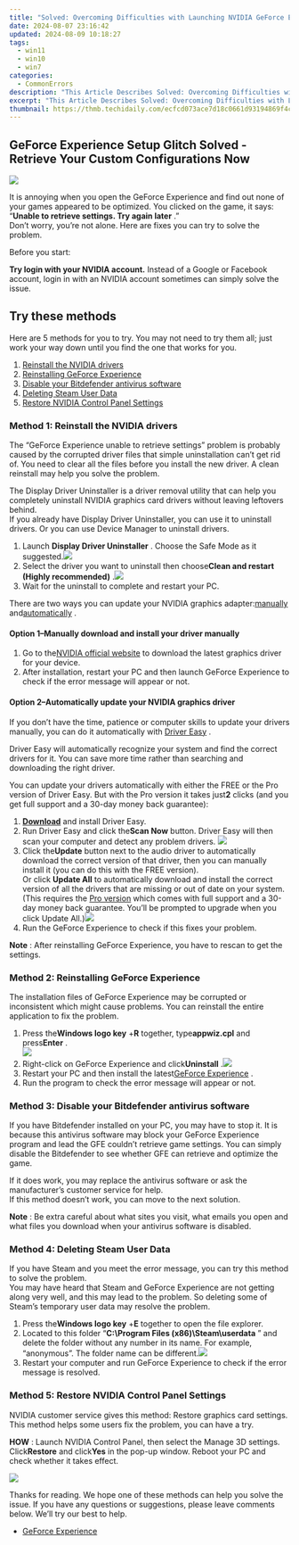 ```yaml
---
title: "Solved: Overcoming Difficulties with Launching NVIDIA GeForce Experience"
date: 2024-08-07 23:16:42
updated: 2024-08-09 10:18:27
tags:
  - win11
  - win10
  - win7
categories:
  - CommonErrors
description: "This Article Describes Solved: Overcoming Difficulties with Launching NVIDIA GeForce Experience"
excerpt: "This Article Describes Solved: Overcoming Difficulties with Launching NVIDIA GeForce Experience"
thumbnail: https://thmb.techidaily.com/ecfcd073ace7d18c0661d93194869f4c69c9a93b7f7e0b0c3bf6cf212d7d6071.jpg
---
```


## GeForce Experience Setup Glitch Solved - Retrieve Your Custom Configurations Now

![](https://images.drivereasy.com/wp-content/uploads/2019/06/feature.jpg)

 It is annoying when you open the GeForce Experience and find out none of your games appeared to be optimized. You clicked on the game, it says: “**Unable to retrieve settings. Try again later** .”  
 Don’t worry, you’re not alone. Here are fixes you can try to solve the problem.  

Before you start:

**Try login with your NVIDIA account.** Instead of a Google or Facebook account, login in with an NVIDIA account sometimes can simply solve the issue.  

## Try these methods

 Here are 5 methods for you to try. You may not need to try them all; just work your way down until you find the one that works for you.

1. [Reinstall the NVIDIA drivers](https://tools.techidaily.com/drivereasy/download/)
2. [Reinstalling GeForce Experience](https://tools.techidaily.com/drivereasy/download/)
3. [Disable your Bitdefender antivirus software](https://tools.techidaily.com/drivereasy/download/)
4. [Deleting Steam User Data](https://tools.techidaily.com/drivereasy/download/)
5. [Restore NVIDIA Control Panel Settings](https://tools.techidaily.com/drivereasy/download/)

### Method 1: Reinstall the NVIDIA drivers

 The “GeForce Experience unable to retrieve settings” problem is probably caused by the corrupted driver files that simple uninstallation can’t get rid of. You need to clear all the files before you install the new driver. A clean reinstall may help you solve the problem.  

 The Display Driver Uninstaller is a driver removal utility that can help you completely uninstall NVIDIA graphics card drivers without leaving leftovers behind.  
 If you already have Display Driver Uninstaller, you can use it to uninstall drivers. Or you can use Device Manager to uninstall drivers.

1. Launch **Display Driver Uninstaller** . Choose the Safe Mode as it suggested.![](https://images.drivereasy.com/wp-content/uploads/2019/06/ddu1.jpg)
2. Select the driver you want to uninstall then choose**Clean and restart (Highly recommended)** .![](https://images.drivereasy.com/wp-content/uploads/2019/06/DDU.jpg)
3. Wait for the uninstall to complete and restart your PC.

 There are two ways you can update your NVIDIA graphics adapter:[manually](https://tools.techidaily.com/drivereasy/download/) and[automatically](https://tools.techidaily.com/drivereasy/download/) .

#### Option 1–Manually download and install your driver manually

1. Go to the[NVIDIA official website](https://www.nvidia.com/Download/index.aspx?lang=en-us) to download the latest graphics driver for your device.
2. After installation, restart your PC and then launch GeForce Experience to check if the error message will appear or not.

#### Option 2–Automatically update your NVIDIA graphics driver

 If you don’t have the time, patience or computer skills to update your drivers manually, you can do it automatically with [Driver Easy](https://tools.techidaily.com/drivereasy/download/) .

 Driver Easy will automatically recognize your system and find the correct drivers for it. You can save more time rather than searching and downloading the right driver.

 You can update your drivers automatically with either the FREE or the Pro version of Driver Easy. But with the Pro version it takes just**2** clicks (and you get full support and a 30-day money back guarantee):

1. **[Download](https://tools.techidaily.com/drivereasy/download/)**  and install Driver Easy.
2. Run Driver Easy and click the**Scan Now** button. Driver Easy will then scan your computer and detect any problem drivers. ![](https://images.drivereasy.com/wp-content/uploads/2019/06/geoforce1.jpg)
3. Click the**Update** button next to the audio driver to automatically download the correct version of that driver, then you can manually install it (you can do this with the FREE version).  
 Or click **Update All** to automatically download and install the correct version of all the drivers that are missing or out of date on your system. (This requires the [Pro version](https://tools.techidaily.com/drivereasy/download/) which comes with full support and a 30-day money back guarantee. You’ll be prompted to upgrade when you click Update All.)![](https://images.drivereasy.com/wp-content/uploads/2019/06/geoforce.jpg)
4. Run the GeForce Experience to check if this fixes your problem.

**Note** : After reinstalling GeForce Experience, you have to rescan to get the settings.

### Method 2: Reinstalling GeForce Experience

 The installation files of GeForce Experience may be corrupted or inconsistent which might cause problems. You can reinstall the entire application to fix the problem.

1. Press the**Windows logo key** +**R** together, type**appwiz.cpl** and press**Enter** .  
![](https://images.drivereasy.com/wp-content/uploads/2019/06/n0-1.jpg)
2. Right-click on GeForce Experience and click**Uninstall** .![](https://images.drivereasy.com/wp-content/uploads/2019/06/n.jpg)
3. Restart your PC and then install the latest[GeForce Experience](https://www.nvidia.com/en-us/geforce/geforce-experience/) .
4. Run the program to check the error message will appear or not.

### Method 3: Disable your Bitdefender antivirus software

 If you have Bitdefender installed on your PC, you may have to stop it. It is because this antivirus software may block your GeForce Experience program and lead the GFE couldn’t retrieve game settings. You can simply disable the Bitdefender to see whether GFE can retrieve and optimize the game.

 If it does work, you may replace the antivirus software or ask the manufacturer’s customer service for help.  
 If this method doesn’t work, you can move to the next solution.

**Note** : Be extra careful about what sites you visit, what emails you open and what files you download when your antivirus software is disabled.

### Method 4: Deleting Steam User Data

 If you have Steam and you meet the error message, you can try this method to solve the problem.  
 You may have heard that Steam and GeForce Experience are not getting along very well, and this may lead to the problem. So deleting some of Steam’s temporary user data may resolve the problem.

1. Press the**Windows logo key** +**E** together to open the file explorer.
2. Located to this folder “**C:\\Program Files (x86)\\Steam\\userdata** ” and delete the folder without any number in its name. For example, “anonymous”. The folder name can be different.![](https://images.drivereasy.com/wp-content/uploads/2019/06/steam.jpg)
3. Restart your computer and run GeForce Experience to check if the error message is resolved.

### Method 5: Restore NVIDIA Control Panel Settings

 NVIDIA customer service gives this method: Restore graphics card settings. This method helps some users fix the problem, you can have a try.

**HOW** : Launch NVIDIA Control Panel, then select the Manage 3D settings. Click**Restore** and click**Yes** in the pop-up window. Reboot your PC and check whether it takes effect.

![](https://images.drivereasy.com/wp-content/uploads/2019/06/nvidia-control-panel.jpg)

 Thanks for reading. We hope one of these methods can help you solve the issue. If you have any questions or suggestions, please leave comments below. We’ll try our best to help.

* [GeForce Experience](https://tools.techidaily.com/drivereasy/download/)

<ins class="adsbygoogle"
     style="display:block"
     data-ad-format="autorelaxed"
     data-ad-client="ca-pub-7571918770474297"
     data-ad-slot="1223367746"></ins>



<ins class="adsbygoogle"
     style="display:block"
     data-ad-client="ca-pub-7571918770474297"
     data-ad-slot="8358498916"
     data-ad-format="auto"
     data-full-width-responsive="true"></ins>
